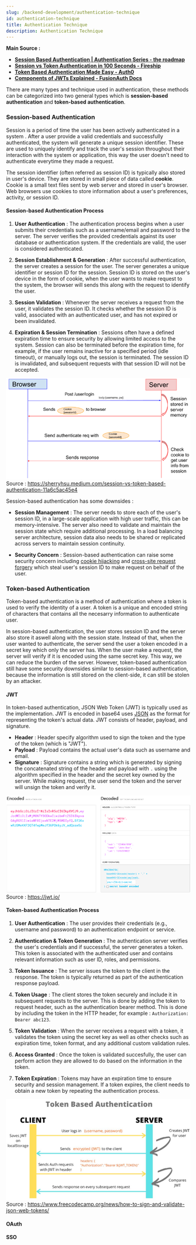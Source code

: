 ```yaml
---
slug: /backend-development/authentication-technique
id: authentication-technique
title: Authentication Technique
description: Authentication Technique
---
```


**Main Source :**

- **[Session Based Authentication | Authentication Series - the roadmap](https://youtu.be/gKkBEOq_shs?si=wCIoAb65N0x3oOhz)**
- **[Session vs Token Authentication in 100 Seconds - Fireship](https://youtu.be/UBUNrFtufWo?si=IGz6Uo6OpzPTywjq)**
- **[Token Based Authentication Made Easy - Auth0](https://auth0.com/learn/token-based-authentication-made-easy)**
- **[Components of JWTs Explained - FusionAuth Docs](https://fusionauth.io/articles/tokens/jwt-components-explained)**

There are many types and technique used in authentication, these methods can be categorized into two general types which is **session-based authentication** and **token-based authentication**.

### Session-based Authentication

Session is a period of time the user has been actively authenticated in a system . After a user provide a valid credentials and successfully authenticated, the system will generate a unique session identifier. These are used to uniquely identify and track the user's session throughout their interaction with the system or application, this way the user doesn't need to authenticate everytime they made a request.

The session identifier (often referred as session ID) is typically also stored in user's device. They are stored in small piece of data called **cookie**. Cookie is a small text files sent by web server and stored in user's browser. Web browsers use cookies to store information about a user's preferences, activity, or session ID.

#### Session-based Authentication Process

1. **User Authentication** : The authentication process begins when a user submits their credentials such as a username/email and password to the server. The server verifies the provided credentials against its user database or authentication system. If the credentials are valid, the user is considered authenticated.

2. **Session Establishment & Generation** : After successful authentication, the server creates a session for the user. The server generates a unique identifier or session ID for the session. Session ID is stored on the user's device in the form of cookie, when the user wants to make request to the system, the browser will sends this along with the request to identify the user.

3. **Session Validation** : Whenever the server receives a request from the user, it validates the session ID. It checks whether the session ID is valid, associated with an authenticated user, and has not expired or been invalidated.

4. **Expiration & Session Termination** : Sessions often have a defined expiration time to ensure security by allowing limited access to the system. Session can also be terminated before the expiration time, for example, if the user remains inactive for a specified period (idle timeout), or manually logs out, the session is terminated. The session ID is invalidated, and subsequent requests with that session ID will not be accepted.

![Session authentication process](./session-auth.png)  
Source : https://sherryhsu.medium.com/session-vs-token-based-authentication-11a6c5ac45e4

Session-based authentication has some downsides :

- **Session Management** : The server needs to store each of the user's session ID, in a large-scale application with high user traffic, this can be memory-intensive. The server also need to validate and maintain the session state which require additional processing. In a load balancing server architecture, session data also needs to be shared or replicated across servers to maintain session continuity.

- **Security Concern** : Session-based authentication can raise some security concern including [cookie hijacking](/computer-security/web-security#cookie-hijacking) and [cross-site request forgery](/computer-security/web-security#cross-site-request-forgery) which steal user's session ID to make request on behalf of the user.

### Token-based Authentication

Token-based authentication is a method of authentication where a token is used to verify the identity of a user. A token is a unique and encoded string of characters that contains all the necesarry information to authenticate user.

In session-based authentication, the user stores session ID and the server also store it aswell along with the session state. Instead of that, when the user wanted to authenticate, the server send the user a token encoded in a secret key which only the server has. When the user make a request, the server will verify if it is encoded using the same secret key. This way, we can reduce the burden of the server. However, token-based authentication still have some security downsides similar to session-based authentication, because the information is still stored on the client-side, it can still be stolen by an attacker.

#### JWT

In token-based authentication, JSON Web Token (JWT) is typically used as the implementation. JWT is encoded in base64 uses [JSON](/frontend-web-development) as the format for representing the token's actual data. JWT consists of header, payload, and signature.

- **Header** : Header specify algorithm used to sign the token and the type of the token (which is "JWT").
- **Payload** : Payload contains the actual user's data such as username and email.
- **Signature** : Signature contains a string which is generated by signing the concatenated string of the header and payload with `.` using the algorithm specified in the header and the secret key owned by the server. While making request, the user send the token and the server will unsign the token and verify it.

![JWT example token](./jwt.png)  
Source : https://jwt.io/

#### Token-based Authentication Process

1. **User Authentication** : The user provides their credentials (e.g., username and password) to an authentication endpoint or service.

2. **Authentication & Token Generation** : The authentication server verifies the user's credentials and if successful, the server generates a token. This token is associated with the authenticated user and contains relevant information such as user ID, roles, and permissions.

3. **Token Issuance** : The server issues the token to the client in the response. The token is typically returned as part of the authentication response payload.

4. **Token Usage** : The client stores the token securely and include it in subsequent requests to the server. This is done by adding the token to request header, such as the authentication bearer method. This is done by including the token in the HTTP header, for example : `Authorization: Bearer abc123`.

5. **Token Validation** : When the server receives a request with a token, it validates the token using the secret key as well as other checks such as expiration time, token format, and any additional custom validation rules.

6. **Access Granted** : Once the token is validated succesfully, the user can perform action they are allowed to do based on the information in the token.

7. **Token Expiration** : Tokens may have an expiration time to ensure security and session management. If a token expires, the client needs to obtain a new token by repeating the authentication process.

![Token-based auth process](./token-auth.png)  
Source : https://www.freecodecamp.org/news/how-to-sign-and-validate-json-web-tokens/

#### OAuth

#### SSO
